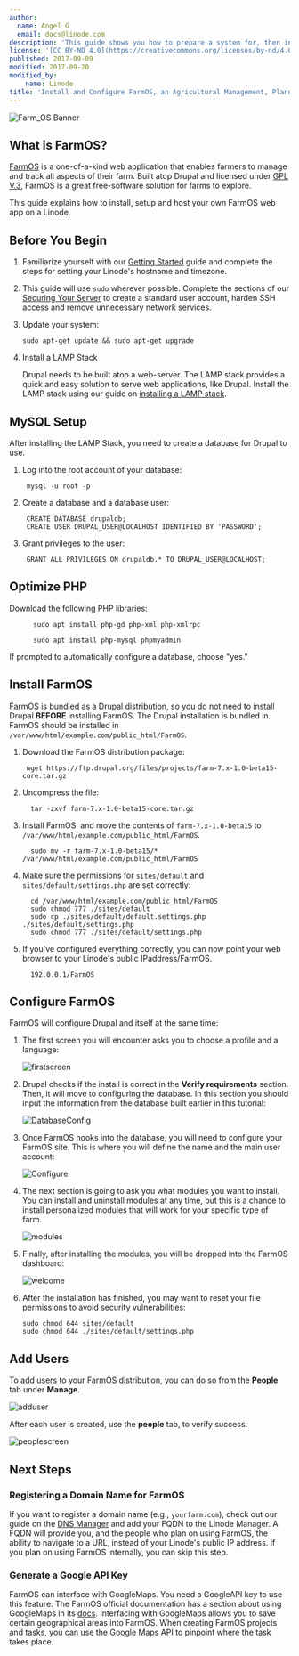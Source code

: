 ```yaml
---
author:
  name: Angel G
  email: docs@linode.com
description: 'This guide shows you how to prepare a system for, then install and set up the agribusiness management web app, FarmOS.'
license: '[CC BY-ND 4.0](https://creativecommons.org/licenses/by-nd/4.0)'
published: 2017-09-09
modified: 2017-09-20
modified_by:
    name: Linode
title: 'Install and Configure FarmOS, an Agricultural Management, Planning and Record-Keeping Web App'
---
```


![Farm_OS Banner](/content/assets/FarmOS.png)

## What is FarmOS?

[FarmOS](http://farmos.org/) is a one-of-a-kind web application that enables farmers to manage and track all aspects of their farm. Built atop Drupal and licensed under [GPL V.3](https://www.gnu.org/licenses/gpl-3.0.en.html), FarmOS is a great free-software solution for farms to explore.

This guide explains how to install, setup and host your own FarmOS web app on a Linode.


## Before You Begin

1.  Familiarize yourself with our [Getting Started](/content/getting-started) guide and complete the steps for setting your Linode's hostname and timezone.

2.  This guide will use `sudo` wherever possible. Complete the sections of our [Securing Your Server](/content/security/securing-your-server) to create a standard user account, harden SSH access and remove unnecessary network services.

3.  Update your system:

        sudo apt-get update && sudo apt-get upgrade


4. Install a LAMP Stack

   Drupal needs to be built atop a web-server. The LAMP stack provides a quick and easy solution to serve web applications, like Drupal. Install the LAMP stack using our guide on [installing a LAMP stack](https://www.linode.com/content/web-servers/lamp/install-lamp-stack-on-ubuntu-16-04).


## MySQL Setup

After installing the LAMP Stack, you need to create a database for Drupal to use.

1. Log into the root account of your database:

        mysql -u root -p

2. Create a database and a database user:

        CREATE DATABASE drupaldb;
        CREATE USER DRUPAL_USER@LOCALHOST IDENTIFIED BY 'PASSWORD';

3. Grant privileges to the user:

        GRANT ALL PRIVILEGES ON drupaldb.* TO DRUPAL_USER@LOCALHOST;

## Optimize PHP

Download the following PHP libraries:

          sudo apt install php-gd php-xml php-xmlrpc

          sudo apt install php-mysql phpmyadmin

If prompted to automatically configure a database, choose "yes."


## Install FarmOS

FarmOS is bundled as a Drupal distribution, so you do not need to install Drupal **BEFORE** installing FarmOS. The Drupal installation is bundled in. FarmOS should be installed in `/var/www/html/example.com/public_html/FarmOS`.

1. Download the FarmOS distribution package:

        wget https://ftp.drupal.org/files/projects/farm-7.x-1.0-beta15-core.tar.gz

2. Uncompress the file:

         tar -zxvf farm-7.x-1.0-beta15-core.tar.gz

3. Install FarmOS, and move the contents of `farm-7.x-1.0-beta15` to `/var/www/html/example.com/public_html/FarmOS`.

         sudo mv -r farm-7.x-1.0-beta15/*  /var/www/html/example.com/public_html/FarmOS

4. Make sure the permissions for `sites/default` and `sites/default/settings.php` are set correctly:

         cd /var/www/html/example.com/public_html/FarmOS
         sudo chmod 777 ./sites/default
         sudo cp ./sites/default/default.settings.php ./sites/default/settings.php
         sudo chmod 777 ./sites/default/settings.php

5. If you've configured everything correctly, you can now point your web browser to your Linode's public IPaddress/FarmOS.

         192.0.0.1/FarmOS

## Configure FarmOS

FarmOS will configure Drupal and itself at the same time:

1. The first screen you will encounter asks you to choose a profile and a language:

    ![firstscreen](/content/assets/FarmOS/firstscreen.png)

2. Drupal checks if the install is correct in the **Verify requirements** section. Then, it will move to configuring the database. In this section you should input the information from the database built earlier in this tutorial:

    ![DatabaseConfig](/content/assets/FarmOS/second.png)

3. Once FarmOS hooks into the database, you will need to configure your FarmOS site. This is where you will define the name and the main user account:

    ![Configure](/content/assets/FarmOS/configure.png)

4. The next section is going to ask you what modules you want to install. You can install and uninstall modules at any time, but this is a chance to install personalized modules that will work for your specific type of farm.

    ![modules](/content/assets/FarmOS/modules.png)

5. Finally, after installing the modules, you will be dropped into the FarmOS dashboard:

    ![welcome](/content/assets/FarmOS/welcome.png)

6. After the installation has finished, you may want to reset your file permissions to avoid security vulnerabilities:

       sudo chmod 644 sites/default
       sudo chmod 644 ./sites/default/settings.php


## Add Users
To add users to your FarmOS distribution, you can do so from the **People** tab under **Manage**.

   ![adduser](/content/assets/FarmOS/Adduser.png)


After each user is created, use the **people** tab, to verify success:

![peoplescreen](/content/assets/FarmOS/peoplescreen.png)

## Next Steps

### Registering a Domain Name for FarmOS
If you want to register a domain name (e.g., `yourfarm.com`), check out our guide on the [DNS Manager](https://www.linode.com/content/networking/dns/dns-manager-overview) and add your FQDN to the Linode Manager. A FQDN will provide you, and the people who plan on using FarmOS, the ability to navigate to a URL, instead of your Linode's public IP address. If you plan on using FarmOS internally, you can skip this step.


### Generate a Google API Key
FarmOS can interface with GoogleMaps. You need a GoogleAPI key to use this feature. The FarmOS official documentation has a section about using GoogleMaps in its [docs](http://farmos.org/hosting/googlemaps/). Interfacing with GoogleMaps allows you to save certain geographical areas into FarmOS. When creating FarmOS projects and tasks, you can use the Google Maps API to pinpoint where the task takes place.




